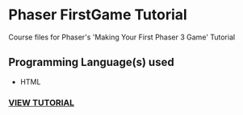 # Phaser FirstGame Tutorial
Course files for Phaser's 'Making Your First Phaser 3 Game' Tutorial


## Programming Language(s) used

* HTML


### [VIEW TUTORIAL](https://phaser.io/tutorials/making-your-first-phaser-3-game/part1)
